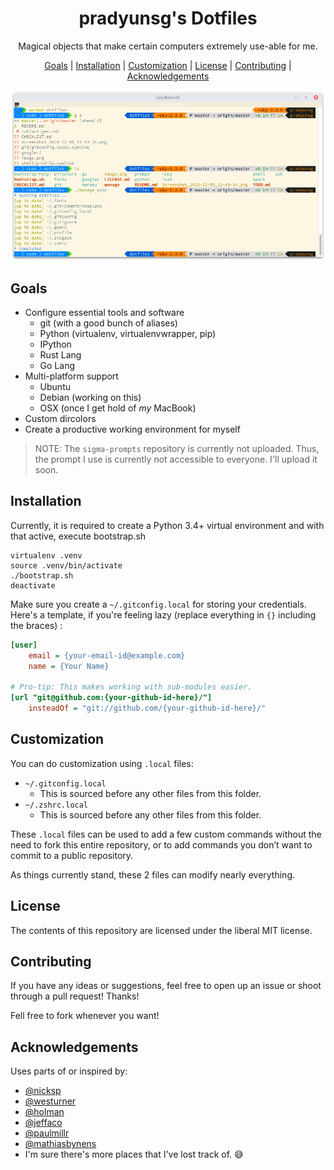 <h1 align="center">
  pradyunsg's Dotfiles
</h1>
<p align="center">
  Magical objects that make certain computers extremely use-able for me.
</p>


<p align="center">
  <a href="#goals">Goals</a> |
  <a href="#installation">Installation</a> |
  <a href="#customization">Customization</a> |
  <a href="#license">License</a> |
  <a href="#contributing">Contributing</a> |
  <a href="#acknowledgements">Acknowledgements</a>
</p>

![Preview Image](./README-image.png)

## Goals
- Configure essential tools and software
    - git (with a good bunch of aliases)
    - Python (virtualenv, virtualenvwrapper, pip)
    - IPython
    - Rust Lang
    - Go Lang
- Multi-platform support
    - Ubuntu
    - Debian (working on this)
    - OSX    (once I get hold of *my* MacBook)
- Custom dircolors
- Create a productive working environment for myself

> NOTE: The `sigma-prompts` repository is currently not uploaded. Thus, the prompt I use is currently not accessible to everyone. I'll upload it soon.


## Installation
Currently, it is required to create a Python 3.4+ virtual environment and with that active, execute bootstrap.sh

```
virtualenv .venv
source .venv/bin/activate
./bootstrap.sh
deactivate
```

Make sure you create a `~/.gitconfig.local` for storing your credentials. Here's a template, if you're feeling lazy (replace everything in `{}` including the braces) :

```ini
[user]
    email = {your-email-id@example.com}
    name = {Your Name}

# Pro-tip: This makes working with sub-modules easier.
[url "git@github.com:{your-github-id-here}/"]
    insteadOf = "git://github.com/{your-github-id-here}/"
```

## Customization
You can do customization using `.local` files:

  - `~/.gitconfig.local`
      - This is sourced before any other files from this folder.
  - `~/.zshrc.local`
      - This is sourced before any other files from this folder.

These `.local` files can be used to add a few custom commands without the need to fork this entire repository, or to add commands you don’t want to commit to a public repository.

As things currently stand, these 2 files can modify nearly everything.

## License
The contents of this repository are licensed under the liberal MIT license.

## Contributing
If you have any ideas or suggestions, feel free to open up an issue or shoot through a pull request! Thanks!

Fell free to fork whenever you want!

## Acknowledgements
Uses parts of or inspired by:

- [@nicksp](https://github.com/nicksp/dotfiles)
- [@westurner](https://github.com/westurner/dotfiles)
- [@holman](https://github.com/holman/dotfiles)
- [@jeffaco](https://github.com/jeffaco/dotfiles)
- [@paulmillr](https://github.com/paulmillr/dotfiles)
- [@mathiasbynens](https://github.com/mathiasbynens/dotfiles)
- I'm sure there's more places that I've lost track of. :sweat_smile:
